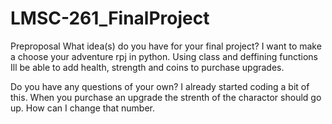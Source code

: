 # LMSC-261_FinalProject
Preproposal
What idea(s) do you have for your final project?
I want to make a choose your adventure rpj in python. Using class and deffining functions Ill be able to add health, strength and coins to purchase upgrades. 

Do you have any questions of your own?
I already started coding a bit of this. When you purchase an upgrade the strenth of the charactor should go up. How can I change that number.

